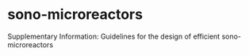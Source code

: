 sono-microreactors
==================

Supplementary Information: Guidelines for the design of efficient sono-microreactors
